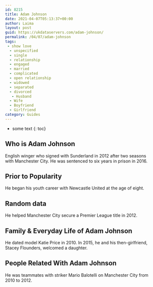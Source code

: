 ```yaml
---
id: 8215
title: Adam Johnson
date: 2021-04-07T05:13:37+00:00
author: Laima
layout: post
guid: https://ukdataservers.com/adam-johnson/
permalink: /04/07/adam-johnson
tags:
 - show love
  - unspecified
  - single
  - relationship
  - engaged
  - married
  - complicated
  - open relationship
  - widowed
  - separated
  - divorced
   - Husband
  - Wife
  - Boyfriend
  - Girlfriend
category: Guides
---
```


* some text
{: toc}


## Who is Adam Johnson
                  
                  
                  
English winger who signed with Sunderland in 2012 after two seasons with Manchester City. He was sentenced to six years in prison in 2016.
                  
              
            
              
            
                
                
                
## Prior to Popularity
                  
                  
                  
He began his youth career with Newcastle United at the age of eight.
                  
              
            
              
            
                
                
                
## Random data
                  
                  
                  
He helped Manchester City secure a Premier League title in 2012.
                  
              
            
              
            
                
                
                
## Family & Everyday Life of Adam Johnson
                  
                  
                  
He dated model Katie Price in 2010. In 2015, he and his then-girlfriend, Stacey Flounders, welcomed a daughter.
                  
              
            
              
            
                
                
                
## People Related With Adam Johnson
                  
                  
                  
He was teammates with striker Mario Balotelli on Manchester City from 2010 to 2012.
                  
              
            
              
            
                
              
            
              
              
            
            
              
            
          
          
          